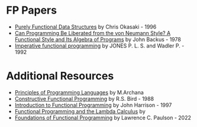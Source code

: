 # FP Papers

- [Purely Functional Data Structures](https://www.cs.cmu.edu/~rwh/students/okasaki.pdf) by Chris Okasaki - 1996
- [Can Programming Be Liberated from the von Neumann Style? A Functional Style and Its Algebra of Programs](http://worrydream.com/refs/Backus-CanProgrammingBeLiberated.pdf) by John Backus - 1978
- [Imperative functional programming](https://www.microsoft.com/en-us/research/wp-content/uploads/1993/01/imperative.pdf) by JONES P. L. S. and Wadler P. - 1992


# Additional Resources

- [Principles of Programming Languages](https://cvr.ac.in/cse/stud/NOTES/PPL/PPL.pdf) by M.Archana
- [Constructive Functional Programming](https://www.cs.ox.ac.uk/files/3390/PRG69.pdf) by R.S. Bird - 1988
- [Introduction to Functional Programming](https://www.cl.cam.ac.uk/teaching/Lectures/funprog-jrh-1996/all.pdf) by John Harrison - 1997
- [Functional Programming and the Lambda Calculus](https://home.uni-leipzig.de/gkobele/courses/2020.WS/CompLing/posts/funcprogandlambdacalc/) by 
- [Foundations of Functional Programming](https://www.cl.cam.ac.uk/~lp15/papers/Notes/Founds-FP.pdf) by Lawrence C. Paulson - 2022